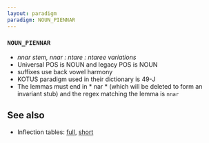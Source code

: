 ```yaml
---
layout: paradigm
paradigm: NOUN_PIENNAR
---
```

### ` NOUN_PIENNAR `

* _nnar stem, nnar : ntare : ntaree variations_
* Universal POS is NOUN and legacy POS is NOUN
* suffixes use back vowel harmony
* KOTUS paradigm used in their dictionary is 49-J
* The lemmas must end in * nar * (which will be deleted to form an invariant stub) and the regex matching the lemma is ` nnar `

## See also

* Inflection tables: [full](gen/P/piennar.html), [short](gen/P/piennar_wikt.html)

